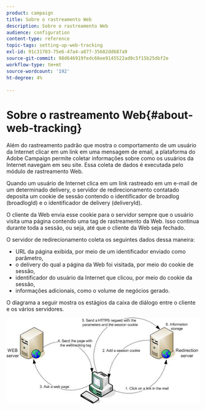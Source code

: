 ```yaml
---
product: campaign
title: Sobre o rastreamento Web
description: Sobre o rastreamento Web
audience: configuration
content-type: reference
topic-tags: setting-up-web-tracking
exl-id: 91c31703-75e6-47a4-a877-35682dd687a9
source-git-commit: 98d646919fedc66ee9145522ad0c5f15b25dbf2e
workflow-type: tm+mt
source-wordcount: '192'
ht-degree: 4%

---
```


# Sobre o rastreamento Web{#about-web-tracking}

Além do rastreamento padrão que mostra o comportamento de um usuário da Internet clicar em um link em uma mensagem de email, a plataforma do Adobe Campaign permite coletar informações sobre como os usuários da Internet navegam em seu site. Essa coleta de dados é executada pelo módulo de rastreamento Web.

Quando um usuário de Internet clica em um link rastreado em um e-mail de um determinado delivery, o servidor de redirecionamento contatado deposita um cookie de sessão contendo o identificador de broadlog (broadlogId) e o identificador de delivery (deliveryId).

O cliente da Web envia esse cookie para o servidor sempre que o usuário visita uma página contendo uma tag de rastreamento da Web. Isso continua durante toda a sessão, ou seja, até que o cliente da Web seja fechado.

O servidor de redirecionamento coleta os seguintes dados dessa maneira:

* URL da página exibida, por meio de um identificador enviado como parâmetro,
* o delivery do qual a página da Web foi visitada, por meio do cookie de sessão,
* identificador do usuário da Internet que clicou, por meio do cookie da sessão,
* informações adicionais, como o volume de negócios gerado.

O diagrama a seguir mostra os estágios da caixa de diálogo entre o cliente e os vários servidores.

![](assets/d_ncs_integration_webtracking_structure1.png)
